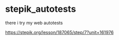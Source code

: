 # stepik_autotests
there i try my web autotests

https://stepik.org/lesson/187065/step/7?unit=161976